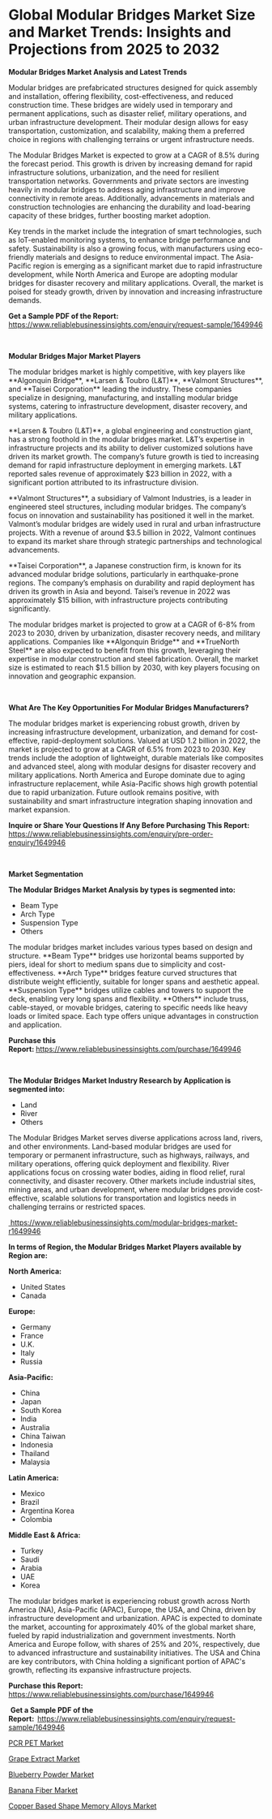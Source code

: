 <p><h1>Global Modular Bridges Market Size and Market Trends: Insights and Projections from 2025 to 2032</h1></p><p><strong>Modular Bridges Market Analysis and Latest Trends</strong></p>
<p><p>Modular bridges are prefabricated structures designed for quick assembly and installation, offering flexibility, cost-effectiveness, and reduced construction time. These bridges are widely used in temporary and permanent applications, such as disaster relief, military operations, and urban infrastructure development. Their modular design allows for easy transportation, customization, and scalability, making them a preferred choice in regions with challenging terrains or urgent infrastructure needs.</p><p>The Modular Bridges Market is expected to grow at a CAGR of 8.5% during the forecast period. This growth is driven by increasing demand for rapid infrastructure solutions, urbanization, and the need for resilient transportation networks. Governments and private sectors are investing heavily in modular bridges to address aging infrastructure and improve connectivity in remote areas. Additionally, advancements in materials and construction technologies are enhancing the durability and load-bearing capacity of these bridges, further boosting market adoption.</p><p>Key trends in the market include the integration of smart technologies, such as IoT-enabled monitoring systems, to enhance bridge performance and safety. Sustainability is also a growing focus, with manufacturers using eco-friendly materials and designs to reduce environmental impact. The Asia-Pacific region is emerging as a significant market due to rapid infrastructure development, while North America and Europe are adopting modular bridges for disaster recovery and military applications. Overall, the market is poised for steady growth, driven by innovation and increasing infrastructure demands.</p></p>
<p><strong>Get a Sample PDF of the Report:&nbsp;</strong> <a href="https://www.reliablebusinessinsights.com/enquiry/request-sample/1649946?utm_campaign=118&utm_medium=2&utm_source=Github&utm_content=ia&utm_term=25012025&utm_id=modular-bridges">https://www.reliablebusinessinsights.com/enquiry/request-sample/1649946</a></p>
<p>&nbsp;</p>
<p><strong>Modular Bridges Major Market Players</strong></p>
<p><p>The modular bridges market is highly competitive, with key players like **Algonquin Bridge**, **Larsen & Toubro (L&T)**, **Valmont Structures**, and **Taisei Corporation** leading the industry. These companies specialize in designing, manufacturing, and installing modular bridge systems, catering to infrastructure development, disaster recovery, and military applications.</p><p>**Larsen & Toubro (L&T)**, a global engineering and construction giant, has a strong foothold in the modular bridges market. L&T’s expertise in infrastructure projects and its ability to deliver customized solutions have driven its market growth. The company’s future growth is tied to increasing demand for rapid infrastructure deployment in emerging markets. L&T reported sales revenue of approximately $23 billion in 2022, with a significant portion attributed to its infrastructure division.</p><p>**Valmont Structures**, a subsidiary of Valmont Industries, is a leader in engineered steel structures, including modular bridges. The company’s focus on innovation and sustainability has positioned it well in the market. Valmont’s modular bridges are widely used in rural and urban infrastructure projects. With a revenue of around $3.5 billion in 2022, Valmont continues to expand its market share through strategic partnerships and technological advancements.</p><p>**Taisei Corporation**, a Japanese construction firm, is known for its advanced modular bridge solutions, particularly in earthquake-prone regions. The company’s emphasis on durability and rapid deployment has driven its growth in Asia and beyond. Taisei’s revenue in 2022 was approximately $15 billion, with infrastructure projects contributing significantly.</p><p>The modular bridges market is projected to grow at a CAGR of 6-8% from 2023 to 2030, driven by urbanization, disaster recovery needs, and military applications. Companies like **Algonquin Bridge** and **TrueNorth Steel** are also expected to benefit from this growth, leveraging their expertise in modular construction and steel fabrication. Overall, the market size is estimated to reach $1.5 billion by 2030, with key players focusing on innovation and geographic expansion.</p></p>
<p>&nbsp;</p>
<p><strong>What Are The Key Opportunities For Modular Bridges Manufacturers?</strong></p>
<p><p>The modular bridges market is experiencing robust growth, driven by increasing infrastructure development, urbanization, and demand for cost-effective, rapid-deployment solutions. Valued at USD 1.2 billion in 2022, the market is projected to grow at a CAGR of 6.5% from 2023 to 2030. Key trends include the adoption of lightweight, durable materials like composites and advanced steel, along with modular designs for disaster recovery and military applications. North America and Europe dominate due to aging infrastructure replacement, while Asia-Pacific shows high growth potential due to rapid urbanization. Future outlook remains positive, with sustainability and smart infrastructure integration shaping innovation and market expansion.</p></p>
<p><strong>Inquire or Share Your Questions If Any Before Purchasing This Report:</strong> <a href="https://www.reliablebusinessinsights.com/enquiry/pre-order-enquiry/1649946?utm_campaign=118&utm_medium=2&utm_source=Github&utm_content=ia&utm_term=25012025&utm_id=modular-bridges">https://www.reliablebusinessinsights.com/enquiry/pre-order-enquiry/1649946</a></p>
<p>&nbsp;</p>
<p><strong>Market Segmentation</strong></p>
<p><strong>The Modular Bridges Market Analysis by types is segmented into:</strong></p>
<p><ul><li>Beam Type</li><li>Arch Type</li><li>Suspension Type</li><li>Others</li></ul></p>
<p><p>The modular bridges market includes various types based on design and structure. **Beam Type** bridges use horizontal beams supported by piers, ideal for short to medium spans due to simplicity and cost-effectiveness. **Arch Type** bridges feature curved structures that distribute weight efficiently, suitable for longer spans and aesthetic appeal. **Suspension Type** bridges utilize cables and towers to support the deck, enabling very long spans and flexibility. **Others** include truss, cable-stayed, or movable bridges, catering to specific needs like heavy loads or limited space. Each type offers unique advantages in construction and application.</p></p>
<p><strong>Purchase this Report:&nbsp;</strong><a href="https://www.reliablebusinessinsights.com/purchase/1649946?utm_campaign=118&utm_medium=2&utm_source=Github&utm_content=ia&utm_term=25012025&utm_id=modular-bridges">https://www.reliablebusinessinsights.com/purchase/1649946</a></p>
<p>&nbsp;</p>
<p><strong>The Modular Bridges Market Industry Research by Application is segmented into:</strong></p>
<p><ul><li>Land</li><li>River</li><li>Others</li></ul></p>
<p><p>The Modular Bridges Market serves diverse applications across land, rivers, and other environments. Land-based modular bridges are used for temporary or permanent infrastructure, such as highways, railways, and military operations, offering quick deployment and flexibility. River applications focus on crossing water bodies, aiding in flood relief, rural connectivity, and disaster recovery. Other markets include industrial sites, mining areas, and urban development, where modular bridges provide cost-effective, scalable solutions for transportation and logistics needs in challenging terrains or restricted spaces.</p></p>
<p><a href="https://www.reliablebusinessinsights.com/modular-bridges-market-r1649946?utm_campaign=118&utm_medium=2&utm_source=Github&utm_content=ia&utm_term=25012025&utm_id=modular-bridges">&nbsp;https://www.reliablebusinessinsights.com/modular-bridges-market-r1649946</a></p>
<p><strong>In terms of Region, the Modular Bridges Market Players available by Region are:</strong></p>
<p>
    <p> <strong> North America: </strong>
        <ul>
            <li>United States</li>
            <li>Canada</li>
        </ul>
        </p> 
    <p> <strong> Europe: </strong>
        <ul>
            <li>Germany</li>
            <li>France</li>
            <li>U.K.</li>
            <li>Italy</li>
            <li>Russia</li>
        </ul>
        </p> 
    <p> <strong> Asia-Pacific: </strong>
        <ul>
            <li>China</li>
            <li>Japan</li>
            <li>South Korea</li>
            <li>India</li>
            <li>Australia</li>
            <li>China Taiwan</li>
            <li>Indonesia</li>
            <li>Thailand</li>
            <li>Malaysia</li>
        </ul>
        </p> 
    <p> <strong> Latin America: </strong>
        <ul>
            <li>Mexico</li>
            <li>Brazil</li>
            <li>Argentina Korea</li>
            <li>Colombia</li>
        </ul>
        </p> 
    <p> <strong> Middle East & Africa: </strong>
        <ul>
            <li>Turkey</li>
            <li>Saudi</li>
            <li>Arabia</li>
            <li>UAE</li>
            <li>Korea</li>
        </ul>
    </p>
    </p>
<p><p>The modular bridges market is experiencing robust growth across North America (NA), Asia-Pacific (APAC), Europe, the USA, and China, driven by infrastructure development and urbanization. APAC is expected to dominate the market, accounting for approximately 40% of the global market share, fueled by rapid industrialization and government investments. North America and Europe follow, with shares of 25% and 20%, respectively, due to advanced infrastructure and sustainability initiatives. The USA and China are key contributors, with China holding a significant portion of APAC's growth, reflecting its expansive infrastructure projects.</p></p>
<p><strong>Purchase this Report: </strong><a href="https://www.reliablebusinessinsights.com/purchase/1649946?utm_campaign=118&utm_medium=2&utm_source=Github&utm_content=ia&utm_term=25012025&utm_id=modular-bridges">https://www.reliablebusinessinsights.com/purchase/1649946</a></p>
<p>&nbsp;<strong>Get a Sample PDF of the Report:&nbsp;&nbsp;</strong><a href="https://www.reliablebusinessinsights.com/enquiry/request-sample/1649946?utm_campaign=118&utm_medium=2&utm_source=Github&utm_content=ia&utm_term=25012025&utm_id=modular-bridges">https://www.reliablebusinessinsights.com/enquiry/request-sample/1649946</a></p>
<p><strong></strong></p>
<p><p><a href="https://github.com/moazugavate/Market-Research-Report-List-1/blob/main/pcr-pet-market.md?utm_campaign=118&utm_medium=2&utm_source=Github&utm_content=ia&utm_term=25012025&utm_id=modular-bridges">PCR PET Market</a></p><p><a href="https://github.com/watzondechao/Market-Research-Report-List-1/blob/main/grape-extract-market.md?utm_campaign=118&utm_medium=2&utm_source=Github&utm_content=ia&utm_term=25012025&utm_id=modular-bridges">Grape Extract Market</a></p><p><a href="https://github.com/iroldilom/Market-Research-Report-List-1/blob/main/blueberry-powder-market.md?utm_campaign=118&utm_medium=2&utm_source=Github&utm_content=ia&utm_term=25012025&utm_id=modular-bridges">Blueberry Powder Market</a></p><p><a href="https://github.com/slmagaddam/Market-Research-Report-List-1/blob/main/banana-fiber-market.md?utm_campaign=118&utm_medium=2&utm_source=Github&utm_content=ia&utm_term=25012025&utm_id=modular-bridges">Banana Fiber Market</a></p><p><a href="https://github.com/phephezxnf/Market-Research-Report-List-1/blob/main/copper-based-shape-memory-alloys-market.md?utm_campaign=118&utm_medium=2&utm_source=Github&utm_content=ia&utm_term=25012025&utm_id=modular-bridges">Copper Based Shape Memory Alloys Market</a></p></p>